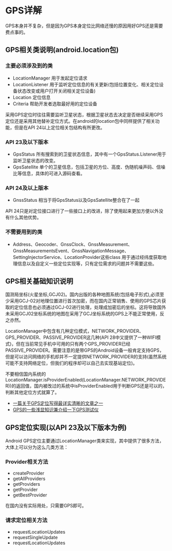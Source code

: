 # GPS详解

GPS本身并不复杂，但是因为GPS本身定位比网络还慢的原因用好GPS还是需要费点事的。

## GPS相关类说明(android.location包)

### 主要必须涉及到的类

* LocationManager   用于发起定位请求
* LocationListener  用于监听定位信息的有关更新(包括位置变化、相关定位设备状态改变或用户打开关闭相关定位设备)
* Location          定位信息
* Criteria          帮助开发者选取最好用的定位设备

采用GPS定位时往往需要监听卫星状态，根据卫星状态去决定是否继续采用GPS定位还是采用其他替补定位方式。在android的location包中同样提供了相关功能，但是在API 24以上定位相关包结构有所更改。

### API 23及以下版本

* GpsStatus     所有搜索到的卫星状态信息，其中有一个GpsStatus.Listener用于监听卫星状态的改变。
* GpsSatellite  单个的卫星信息，包括卫星的方位、高度、伪随机噪声码、信噪比等信息，具体的可进入源码查看。

### API 24及以上版本

* GnssStatus    相当于将GpsStatus以及GpsSatellite整合在了一起

API 24只是对定位接口进行了一些接口上的改进，除了使用起来更加方便以外没有什么其他优势。

### 不需要用到的类

* Address、Geocoder、GnssClock、GnssMeasurement、GnssMeasurementsEvent、GnssNavigationMessage、SettingInjectorService、LocationProvider这些class 用于通过经纬度获取地理信息以及自定义一些定位实现等，只有定位需求的问题并不需要这些。

## GPS相关基础知识说明

国测局坐标(火星坐标,GCJ02)。国内出版的各种地图系统(包括电子形式),必须至少采用GCJ-02对地理位置进行首次加密，而在国内正常销售、使用的GPS芯片获取的定位信息也必须通过GCJ-02进行处理，处理成加密后的坐标。这将导致国外未采用GCJ02坐标系统的地图在采用了GCJ坐标系统的GPS上不能正常使用，反之亦然。

LocationManager中包含有几种定位模式，NETWORK_PROVIDER、GPS_PROVIDER、PASSIVE_PROVIDER这几种(API 28中又提供了一种WIFI模式)，但在当前常见手机中可用的只有两个GPS_PROVIDER已经PASSIVE_PROVIDER。需要注意的是带GPS的Android设备一般肯定支持GPS，但是可以访问网络的手机却并不一定提供NETWORK_PROVIDER的支持(虽然系统可能不支持网络定位，但我们的程序却可以自己去实现基站定位)。

不要相信国内系统的LocationManager.isProviderEnabled(LocationManager.NETWORK_PROVIDER))的返回值，国内被改过的系统中isProviderEnabled用于判断GPS还是可以的，判断其他定位方式就算了。

* [一篇关于GPS定位写得最详实清晰的文章之一](https://blog.csdn.net/zhangbijun1230/article/details/80958036)
* [GPS的一些浅显知识兼介绍一下GPS测试仪](https://blog.csdn.net/shanghaibao123/article/details/48520235)

## GPS定位实现(以API 23及以下版本为例)

Android GPS定位主要通过LocationManager类来实现，其中提供了很多方法，大体上可以分为这么几类方法：

### Provider相关方法

* createProvider
* getAllProviders
* getProviders
* getProvider
* getBestProvider

在国内没有实际用处，只需要GPS即可。

### 请求定位相关方法

* requestLocationUpdates
* requestSingleUpdate
* requestLocationUpdates

